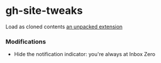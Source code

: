 # gh-site-tweaks

Load as cloned contents [an unpacked extension](https://developer.chrome.com/docs/extensions/mv3/getstarted/#unpacked)

### Modifications
* Hide the notification indicator: you're always at Inbox Zero
